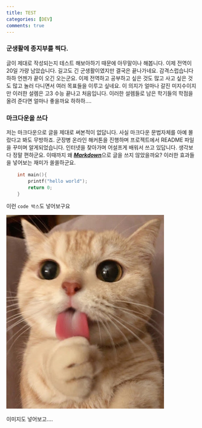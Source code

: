 ```yaml
---
title: TEST
categories: [DEV]
comments: true
---
```

### 군생활에 종지부를 찍다.


글이 제대로 작성되는지 테스트 해보아하기 때문에 아무말이나 해봅니다. 이제 전역이 20일 가량 남았습니다. 길고도 긴 군생활이였지만 결국은 끝나가네요. 감격스럽습니다 하하 언젠가 끝이 오긴 오는군요. 이제 전역하고 공부하고 싶은 것도 많고 사고 싶은 것도 많고 놀러 다니면서 여러 목표들을 이루고 싶네요. 이 의지가 얼마나 갈진 미지수이지만 이러한 설렘은 고3 수능 끝나고 처음입니다. 이러한 설렘들로 남은 학기들의 학점을 올려 준다면 얼마나 좋을까요 하하하....  
  
### 마크다운을 쓰다

저는 마크다운으로 글을 제대로 써본적이 없답니다. 사실 마크다운 문법자체를 아예 몰랐다고 봐도 무방하죠. 군장병 온라인 해커톤을 진행하며 프로젝트에서 README 파일을 꾸미며 알게되었습니다. 인터넷을 찾아가며 어설프게 배워서 쓰고 있답니다. 생각보다 정말 편하군요. 이때까지 왜 <dfn info="wiki of markdown">[**Markdown**](https://ko.wikipedia.org/wiki/%EB%A7%88%ED%81%AC%EB%8B%A4%EC%9A%B4)</dfn>으로 글을 쓰지 않았을까요? 이러한 효과들을 넣어보는 재미가 쏠쏠하군요.



``` c
    int main(){
        printf("hello world");
        return 0;
    }
```

이런 `code 박스`도 넣어보구요  

![cat](..\assets\img\cat2.jpg "cat")

이미지도 넣어보고....
